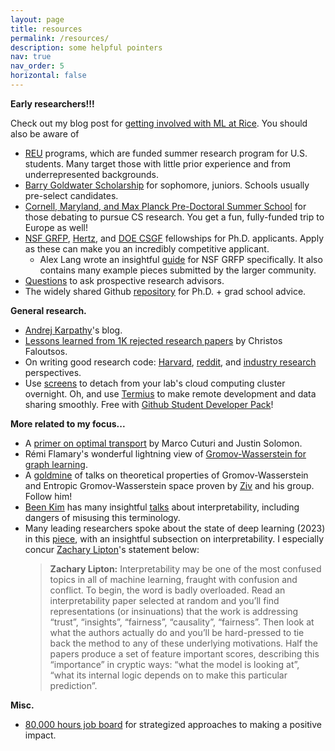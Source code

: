 ```yaml
---
layout: page
title: resources
permalink: /resources/
description: some helpful pointers
nav: true
nav_order: 5
horizontal: false
---
```


**Early researchers!!!**

Check out my blog post for [getting involved with ML at Rice](../blog/2023/ml-at-rice/). You should also be aware of
* [REU](https://www.nsf.gov/crssprgm/reu/) programs, which are funded summer research program for U.S. students. Many target those with little prior experience and from underrepresented backgrounds. 
* [Barry Goldwater Scholarship](https://goldwaterscholarship.gov/) for sophomore, juniors. Schools usually pre-select candidates. 
* [Cornell, Maryland, and Max Planck Pre-Doctoral Summer School](https://cmmrs.mpi-sws.org/) for those debating to pursue CS research. You get a fun, fully-funded trip to Europe as well! 
* [NSF GRFP](https://www.nsfgrfp.org/), [Hertz](https://www.hertzfoundation.org/hertz-fellows/), and [DOE CSGF](https://www.krellinst.org/csgf/) fellowships for Ph.D. applicants. Apply as these can make you an incredibly competitive applicant.
    * Alex Lang wrote an insightful [guide](https://www.alexhunterlang.com/nsf-fellowship) for NSF GRFP specifically. It also contains many example pieces submitted by the larger community. 
* [Questions](https://blog.ml.cmu.edu/2020/03/02/questions-to-ask-a-prospective-ph-d-advisor-on-visit-day-with-thorough-and-forthright-explanations/) to ask prospective research advisors. 
* The widely shared Github [repository](https://github.com/shaily99/advice#examples) for Ph.D. + grad school advice. 


**General research.** 
* [Andrej Karpathy](https://karpathy.ai/)'s blog. 
* [Lessons learned from 1K rejected research papers](https://www.cs.cmu.edu/~christos/MetaPaper/faloutsos_MetaPaper_1KR.pdf) by Christos Faloutsos. 
* On writing good research code: [Harvard](https://docs.google.com/document/d/1uvAbEhbgS_M-uDMTzmOWRlYxqCkogKRXdbKYYT98ooc/edit#heading=h.fmfv56no579j), [reddit](https://www.reddit.com/r/MachineLearning/comments/g133a3/r_what_is_your_ml_research_workflow/), and [industry research](https://www.moderndescartes.com/essays/research_code/) perspectives. 
* Use [screens](https://linuxize.com/post/how-to-use-linux-screen/) to detach from your lab's cloud computing cluster overnight. Oh, and use [Termius](https://termius.com/) to make remote development and data sharing smoothly. Free with [Github Student Developer Pack](https://education.github.com/pack)! 

**More related to my focus...** 
* A [primer on optimal transport](https://vimeo.com/248504509) by Marco Cuturi and Justin Solomon. 
* R&eacute;mi Flamary's wonderful lightning view of [Gromov-Wasserstein for graph learning](https://remi.flamary.com/pres/GW_OTML_2023.pdf). 
* A [goldmine](https://people.ece.cornell.edu/zivg/talks.html) of talks on theoretical properties of Gromov-Wasserstein and Entropic Gromov-Wasserstein space proven by [Ziv](https://people.ece.cornell.edu/zivg/index.html) and his group. Follow him! 
* [Been Kim](https://beenkim.github.io/) has many insightful [talks](https://docs.google.com/presentation/d/e/2PACX-1vT9niyHbIv29umb-p3jNHNvs0wpXwwnXvUdubiunV3J0N8O2E7cTrax4giBfPs-xDVnEdaHdN2Ui9Bd/embed?start=false&loop=false&delayms=60000&slide=id.p) about interpretability, including dangers of misusing this terminology. 
* Many leading researchers spoke about the state of deep learning (2023) in this [piece](https://arxiv.org/abs/2312.09323?fbclid=IwAR12LLw-g_3J9rlxEbTyrk9-JgDRbfl3jFy32V6jhzgeRKUThJgT14FZQlA), with an insightful subsection on interpretability. I especially concur [Zachary Lipton](https://www.zacharylipton.com/)'s statement below:
    > **Zachary Lipton:** Interpretability may be one of the most confused topics in all of machine learning, fraught with confusion and conflict. To begin, the word is badly overloaded. Read an interpretability paper selected at random and you’ll find representations (or insinuations) that the work is addressing “trust”, “insights”, “fairness”, “causality”, “fairness”. Then look at what the authors actually do and you’ll be hard-pressed to tie back the method to any of these underlying motivations. Half the papers produce a set of feature important scores, describing this “importance” in cryptic ways: “what the model is looking at”, “what its internal logic depends on to make this particular prediction”.

**Misc.**
* [80,000 hours job board](https://jobs.80000hours.org/) for strategized approaches to making a positive impact. 